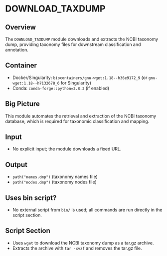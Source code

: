 # DOWNLOAD_TAXDUMP

## Overview
The `DOWNLOAD_TAXDUMP` module downloads and extracts the NCBI taxonomy dump, providing taxonomy files for downstream classification and annotation.

## Container
- Docker/Singularity: `biocontainers/gnu-wget:1.18--h36e9172_9` (or `gnu-wget:1.18--h7132678_6` for Singularity)
- Conda: `conda-forge::python=3.8.3` (if enabled)

## Big Picture
This module automates the retrieval and extraction of the NCBI taxonomy database, which is required for taxonomic classification and mapping.

## Input
- No explicit input; the module downloads a fixed URL.

## Output
- `path("names.dmp")` (taxonomy names file)
- `path("nodes.dmp")` (taxonomy nodes file)

## Uses bin script?
- No external script from `bin/` is used; all commands are run directly in the script section.

## Script Section
- Uses `wget` to download the NCBI taxonomy dump as a tar.gz archive.
- Extracts the archive with `tar -xvzf` and removes the tar.gz file.

